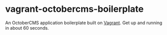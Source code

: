 # vagrant-octobercms-boilerplate

An OctoberCMS application boilerplate built on [Vagrant](https://www.vagrantup.com). Get up and running in about 60 seconds.
